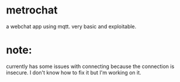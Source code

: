 # metrochat
a webchat app using mqtt. very basic and exploitable.

# note:
currently has some issues with connecting because the connection is insecure. I don't know how to fix it but I'm working on it.
